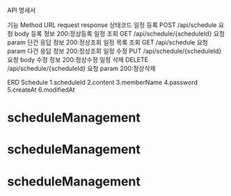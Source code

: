 


API 명세서

기능                   Method           URL                         request         response            상태코드
일정 등록               POST          /api/schedule                 요청 body        등록 정보            200:정상등록
일정 조회               GET           /api/schedule/{scheduleId}    요청 param       단건 응답 정보        200:정상조회
일정 목록 조회           GET          /api/schedule                  요청 param       다건 응답 정보        200:정상조회
일정 수정               PUT           /api/schedule/{scheduleId}    요청 body         수정 정보            200:정상수정
일정 삭제               DELETE        /api/schedule/{scheduleId}    요청 param                            200:정상삭제



ERD
Schedule
1.scheduleId
2.content
3.memberName
4.password
5.createAt
6.modifiedAt



# scheduleManagement
# scheduleManagement
# scheduleManagement
